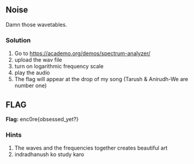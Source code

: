## Noise
Damn those wavetables.

### Solution

1.  Go to https://academo.org/demos/spectrum-analyzer/
2.  upload the wav file
3.  turn on logarithmic frequency scale
4.  play the audio
5.  The flag will appear at the drop of my song (Tarush & Anirudh-We are number one)
## FLAG
**Flag:** enc0re{obsessed_yet?}

### Hints
1.  The waves and the frequencies together creates beautiful art
2.  indradhanush ko study karo
